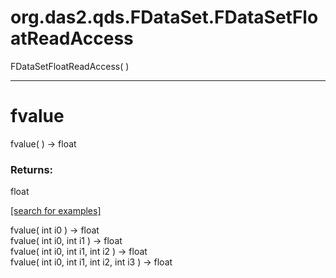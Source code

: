 # org.das2.qds.FDataSet.FDataSetFloatReadAccess
FDataSetFloatReadAccess( )


***
<a name="fvalue"></a>
# fvalue
fvalue(  ) &rarr; float



### Returns:
float


<a href="https://github.com/autoplot/dev/search?q=fvalue&unscoped_q=fvalue">[search for examples]</a>

fvalue( int i0 ) &rarr; float<br>
fvalue( int i0, int i1 ) &rarr; float<br>
fvalue( int i0, int i1, int i2 ) &rarr; float<br>
fvalue( int i0, int i1, int i2, int i3 ) &rarr; float<br>
